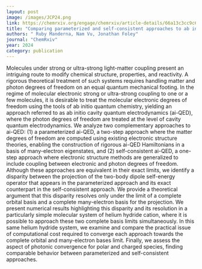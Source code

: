 ```yaml
---
layout: post
image: /images/JCP24.png
link: https://chemrxiv.org/engage/chemrxiv/article-details/66a13c3cc9c6a5c07ac9c7b7 
title: "Comparing parameterized and self-consistent approaches to ab initio cavity quantum electrodynamics for electronic strong coupling" 
authors: " Ruby Manderna, Nam Vu, Jonathan Foley"
journal: "ChemRxiv"
year: 2024
category: publication
---
```

Molecules under strong or ultra-strong light-matter coupling present an intriguing route to modify chemical structure, properties, and reactivity. A rigorous theoretical treatment of such systems requires handling matter and photon degrees of freedom on an equal quantum mechanical footing. In the regime of molecular electronic strong or ultra-strong coupling to one or a few molecules, it is desirable to treat the molecular electronic degrees of freedom using the tools of ab initio quantum chemistry, yielding an approach referred to as ab initio cavity quantum electrodynamics (ai-QED), where the photon degrees of freedom are treated at the level of cavity quantum electrodynamics. We analyze two complementary approaches to ai-QED: (1) a parameterized ai-QED, a two-step approach where the matter degrees of freedom are computed using existing electronic structure theories, enabling the construction of rigorous ai-QED Hamiltonians in a basis of many-electron eigenstates, and (2) self-consistent ai-QED, a one-step approach where electronic structure methods are generalized to include coupling between electronic and photon degrees of freedom. Although these approaches are equivalent in their exact limits, we identify a disparity between the projection of the two-body dipole self-energy operator that appears in the parameterized approach and its exact counterpart in the self-consistent approach. We provide a theoretical argument that this disparity resolves only under the limit of a complete orbital basis and a complete many-electron basis for the projection. We present numerical results highlighting this disparity and its resolution in a particularly simple molecular system of helium hydride cation, where it is possible to approach these two complete basis limits simultaneously. In this same helium hydride system, we examine and compare the practical issue of computational cost required to converge each approach towards the complete orbital and many-electron bases limit. Finally, we assess the aspect of photonic convergence for polar and charged species, finding comparable behavior between parameterized and self-consistent approaches.